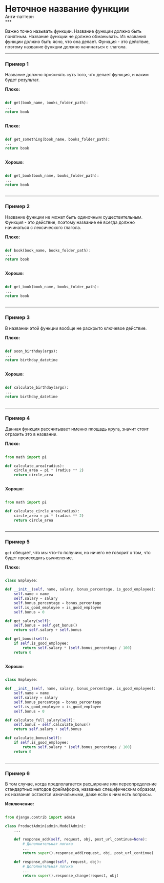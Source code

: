 
<div class="sticky-header">
  <div>
    <h1 style="margin: 0;">Неточное название функции</h1>
    <p style="margin: 0;">Анти-паттерн</p>
  </div>
</div>
***

Важно точно называть функции.
Название функции должно быть понятным.
Название функции не должно обманывать.
Из названия функции должно быть ясно, что она делает.
Функция - это действие, поэтому название функции должно начинаться с глагола.

***

### Пример 1

Название должно прояснять суть того, что делает функция, и каким будет результат.


                                **Плохо:**

                                ```python
                                def get(book_name, books_folder_path):
...
return book
                                ```


                                **Плохо:**

                                ```python
                                def get_something(book_name, books_folder_path):
...
return book
                                ```


                                **Хорошо:**

                                ```python
                                def get_book(book_name, books_folder_path):
...
return book
                                ```

***

### Пример 2

Название функции не может быть одиночным существительным. Функция - это действие, поэтому название её всегда должно начинаться с лексического глагола.


                                **Плохо:**

                                ```python
                                def book(book_name, books_folder_path):
...
return book
                                ```


                                **Хорошо:**

                                ```python
                                def get_book(book_name, books_folder_path):
...
return book
                                ```

***

### Пример 3

В названии этой функции вообще не раскрыто ключевое действие.


                                **Плохо:**

                                ```python
                                def soon_birthday(args):
...
return birthday_datetime
                                ```


                                **Хорошо:**

                                ```python
                                def calculate_birthday(args):
...
return birthday_datetime
                                ```

***

### Пример 4

Данная функция рассчитывает именно площадь круга, значит стоит отразить это в названии.


                                    **Плохо:**

                                    ```python
                                    from math import pi

def calculate_area(radius):
    circle_area = pi * (radius ** 2)
    return circle_area
                                    ```


                                    **Хорошо:**

                                    ```python
                                    from math import pi

def calculate_circle_area(radius):
    circle_area = pi * (radius ** 2)
    return circle_area
                                    ```

***

### Пример 5

`get` обещает, что мы что-то получим, но ничего не говорит о том, что будет происходить вычисление.


                                **Плохо:**

                                ```python
                                class Employee:

def __init__(self, name, salary, bonus_percentage, is_good_employee):
    self.name = name
    self.salary = salary
    self.bonus_percentage = bonus_percentage
    self.is_good_employee = is_good_employee
    self.bonus = 0

def get_salary(self):
    self.bonus = self.get_bonus()
    return self.salary + self.bonus

def get_bonus(self):
    if self.is_good_employee:
        return self.salary * (self.bonus_percentage / 100)
    return 0
                                ```


                                **Хорошо:**

                                ```python
                                class Employee:

def __init__(self, name, salary, bonus_percentage, is_good_employee):
    self.name = name
    self.salary = salary
    self.bonus_percentage = bonus_percentage
    self.is_good_employee = is_good_employee
    self.bonus = 0

def calculate_full_salary(self):
    self.bonus = self.calculate_bonus()
    return self.salary + self.bonus

def calculate_bonus(self):
    if self.is_good_employee:
        return self.salary * (self.bonus_percentage / 100)
    return 0
                                ```

***

### Пример 6

В том случае, когда предполагается расширение или переопределение стандартных методов фреймфорка, названых специфическим образом, их названия остаются изначальными, даже если к ним есть вопросы.


                                    **Исключение:**

                                    ```python
                                    from django.contrib import admin

class ProductAdmin(admin.ModelAdmin):
    ...

    def response_add(self, request, obj, post_url_continue=None):
        # Дополнительная логика
        ...
        return super().response_add(request, obj, post_url_continue)

    def response_change(self, request, obj):
        # Дополнительная логика
        ...
        return super().response_change(request, obj)
                                    ```


